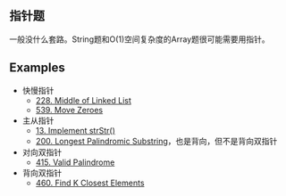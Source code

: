 ## 指针题
一般没什么套路。String题和O(1)空间复杂度的Array题很可能需要用指针。
## Examples
- 快慢指针
    - [228. Middle of Linked List](lint228.md)
    - [539. Move Zeroes](lint539.md)
- 主从指针
    - [13. Implement strStr()](lint13.md)
    - [200. Longest Palindromic Substring](lint200.md)，也是背向，但不是背向双指针
- 对向双指针
    - [415. Valid Palindrome](lint415.md)
- 背向双指针
    - [460. Find K Closest Elements](lint460.md)